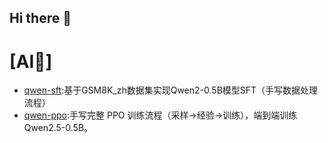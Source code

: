 ## Hi there 👋

<!--
**Cococonutsu/Cococonutsu** is a ✨ _special_ ✨ repository because its `README.md` (this file) appears on your GitHub profile.

Here are some ideas to get you started:

- 🔭 I’m currently working on ...
- 🌱 I’m currently learning ...
- 👯 I’m looking to collaborate on ...
- 🤔 I’m looking for help with ...
- 💬 Ask me about ...
- 📫 How to reach me: ...
- 😄 Pronouns: ...
- ⚡ Fun fact: ...
-->
# [AI🤖]
- [qwen-sft](https://github.com/Cococonutsu/qwen-sft):基于GSM8K_zh数据集实现Qwen2-0.5B模型SFT（手写数据处理流程）
- [qwen-ppo](https://github.com/Cococonutsu/qwen-ppo):手写完整 PPO 训练流程（采样→经验→训练），端到端训练 Qwen2.5-0.5B。


